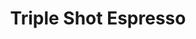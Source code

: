 ---
templateKey: blog-post
featuredpost: false
featuredimage: /assets/Triple_Shot_Espresso.png
title: Triple Shot Espresso
description: Cooking
testfield: 506
---